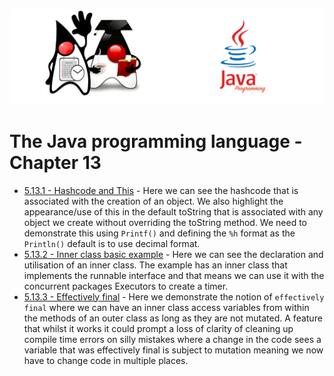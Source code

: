 ![](/assets/javarepologo.png)

# The Java programming language - Chapter 13

- [5.13.1 - Hashcode and This](/src/com/irisida/lang/part05/chapter13/hashcodethis) - Here we can see the hashcode that is associated with the creation of an object. We also highlight the appearance/use of this in the default toString that is associated with any object we create without overriding the toString method. We need to demonstrate this using `Printf()` and defining the `%h` format as the `Println()` default is to use decimal format.
- [5.13.2 - Inner class basic example](/src/com/irisida/lang/part05/chapter13/innerclassexample/App.java) - Here we can see the declaration and utilisation of an inner class. The example has an inner class that implements the runnable interface and that means we can use it with the concurrent packages Executors to create a timer.
- [5.13.3 - Effectively final](/src/com/irisida/lang/part05/chapter13/effectivelyfinal/App.java) - Here we demonstrate the notion of `effectively final` where we can have an inner class access variables from within the methods of an outer class as long as they are not mutated. A feature that whilst it works it could prompt a loss of clarity of cleaning up compile time errors on silly mistakes where a change in the code sees a variable that was effectively final is subject to mutation meaning we now have to change code in multiple places.